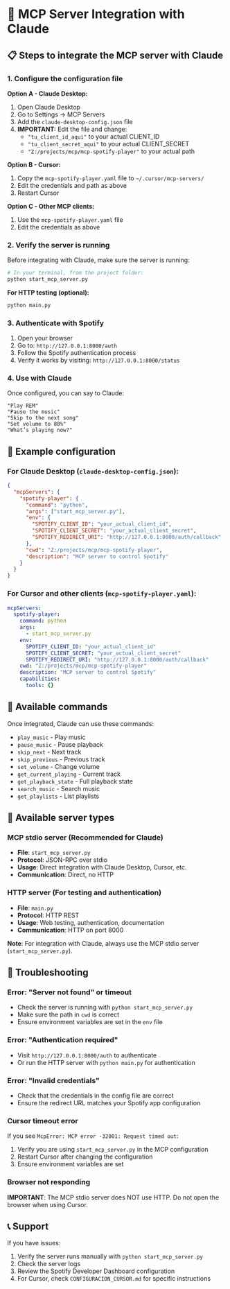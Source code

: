 # 🎵 MCP Server Integration with Claude

## 📋 Steps to integrate the MCP server with Claude

### 1. **Configure the configuration file**

**Option A - Claude Desktop:**
1. Open Claude Desktop
2. Go to Settings → MCP Servers
3. Add the `claude-desktop-config.json` file
4. **IMPORTANT:** Edit the file and change:
   - `"tu_client_id_aqui"` to your actual CLIENT_ID
   - `"tu_client_secret_aqui"` to your actual CLIENT_SECRET
   - `"Z:/projects/mcp/mcp-spotify-player"` to your actual path

**Option B - Cursor:**
1. Copy the `mcp-spotify-player.yaml` file to `~/.cursor/mcp-servers/`
2. Edit the credentials and path as above
3. Restart Cursor

**Option C - Other MCP clients:**
1. Use the `mcp-spotify-player.yaml` file
2. Edit the credentials as above

### 2. **Verify the server is running**

Before integrating with Claude, make sure the server is running:

```bash
# In your terminal, from the project folder:
python start_mcp_server.py
```

**For HTTP testing (optional):**
```bash
python main.py
```

### 3. **Authenticate with Spotify**

1. Open your browser
2. Go to: `http://127.0.0.1:8000/auth`
3. Follow the Spotify authentication process
4. Verify it works by visiting: `http://127.0.0.1:8000/status`

### 4. **Use with Claude**

Once configured, you can say to Claude:
```
"Play REM"
"Pause the music"
"Skip to the next song"
"Set volume to 80%"
"What’s playing now?"
```

## 🔧 Example configuration

### For Claude Desktop (`claude-desktop-config.json`):
```json
{
  "mcpServers": {
    "spotify-player": {
      "command": "python",
      "args": ["start_mcp_server.py"],
      "env": {
        "SPOTIFY_CLIENT_ID": "your_actual_client_id",
        "SPOTIFY_CLIENT_SECRET": "your_actual_client_secret",
        "SPOTIFY_REDIRECT_URI": "http://127.0.0.1:8000/auth/callback"
      },
      "cwd": "Z:/projects/mcp/mcp-spotify-player",
      "description": "MCP server to control Spotify"
    }
  }
}
```

### For Cursor and other clients (`mcp-spotify-player.yaml`):
```yaml
mcpServers:
  spotify-player:
    command: python
    args:
      - start_mcp_server.py
    env:
      SPOTIFY_CLIENT_ID: "your_actual_client_id"
      SPOTIFY_CLIENT_SECRET: "your_actual_client_secret"
      SPOTIFY_REDIRECT_URI: "http://127.0.0.1:8000/auth/callback"
    cwd: "Z:/projects/mcp/mcp-spotify-player"
    description: "MCP server to control Spotify"
    capabilities:
      tools: {}
```

## 🎯 Available commands

Once integrated, Claude can use these commands:

- `play_music` - Play music
- `pause_music` - Pause playback
- `skip_next` - Next track
- `skip_previous` - Previous track
- `set_volume` - Change volume
- `get_current_playing` - Current track
- `get_playback_state` - Full playback state
- `search_music` - Search music
- `get_playlists` - List playlists

## 🔧 Available server types

### MCP stdio server (Recommended for Claude)
- **File**: `start_mcp_server.py`
- **Protocol**: JSON-RPC over stdio
- **Usage**: Direct integration with Claude Desktop, Cursor, etc.
- **Communication**: Direct, no HTTP

### HTTP server (For testing and authentication)
- **File**: `main.py`
- **Protocol**: HTTP REST
- **Usage**: Web testing, authentication, documentation
- **Communication**: HTTP on port 8000

**Note**: For integration with Claude, always use the MCP stdio server (`start_mcp_server.py`).

## 🐛 Troubleshooting

### Error: "Server not found" or timeout
- Check the server is running with `python start_mcp_server.py`
- Make sure the path in `cwd` is correct
- Ensure environment variables are set in the `env` file

### Error: "Authentication required"
- Visit `http://127.0.0.1:8000/auth` to authenticate
- Or run the HTTP server with `python main.py` for authentication

### Error: "Invalid credentials"
- Check that the credentials in the config file are correct
- Ensure the redirect URL matches your Spotify app configuration

### Cursor timeout error
If you see `McpError: MCP error -32001: Request timed out`:
1. Verify you are using `start_mcp_server.py` in the MCP configuration
2. Restart Cursor after changing the configuration
3. Ensure environment variables are set

### Browser not responding
**IMPORTANT**: The MCP stdio server does NOT use HTTP. Do not open the browser when using Cursor.

## 📞 Support

If you have issues:
1. Verify the server runs manually with `python start_mcp_server.py`
2. Check the server logs
3. Review the Spotify Developer Dashboard configuration
4. For Cursor, check `CONFIGURACION_CURSOR.md` for specific instructions
